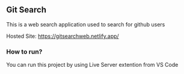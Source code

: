 ## Git Search

This is a web search application used to search for github users

Hosted Site: https://gitsearchweb.netlify.app/

### How to run?

You can run this project by using Live Server extention from VS Code
